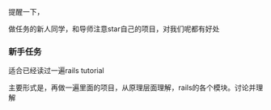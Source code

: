 提醒一下，

做任务的新人同学，和导师注意star自己的项目，对我们呢都有好处

### 新手任务

适合已经读过一遍rails tutorial

主要形式是，再做一遍里面的项目，从原理层面理解，rails的各个模块。讨论并理解



